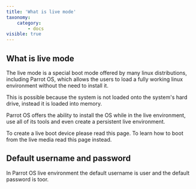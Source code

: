 ```yaml
---
title: 'What is live mode'
taxonomy:
    category:
        - docs
visible: true
---
```


## What is live mode

The live mode is a special boot mode offered by many linux distributions, including Parrot OS, which allows the users to load a fully working linux environment without the need to install it.

This is possible because the system is not loaded onto the system's hard drive, instead it is loaded into memory.

Parrot OS offers the ability to install the OS while in the live environment, use all of its tools and even create a persistent live environment.

To create a live boot device please read this page.
To learn how to boot from the live media read this page instead.

## Default username and password
In Parrot OS live environment the default username is user and the default password is toor.